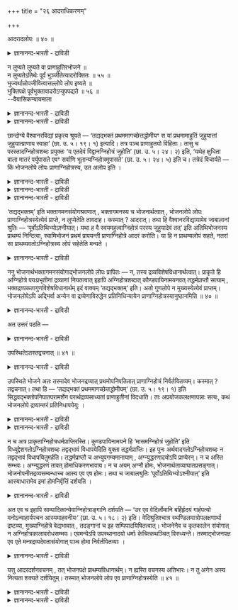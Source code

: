 +++
title = "२६ आदराधिकरणम्"

+++

आदरादलोपः ॥ ४० ॥  
<details><summary>ज्ञानानन्द-भारती - द्राविडी</summary>

आदरादलोब: ॥ ४० ॥
</details>

न लुप्यते लुप्यते वा प्राणाहुतिरभोजने ॥  
न लुप्यतेऽतिथेः पूर्वं भुञ्जीतेत्यादरोक्तितः ॥ ५५ ॥  
भुज्यर्थान्नोपजीवित्वात्तल्लोपे लोप इष्यते ॥  
भुक्तिपक्षे पूर्वभुक्तावादरोऽप्युपपद्यते ॥ ५६ ॥  
--वैयासिकन्यायमाला

<details><summary>ज्ञानानन्द-भारती - द्राविडी</summary>

पोजऩमिल्लाद पोदु पिराणऩुक्कु आहुदि विट्टुप् पोगादा? अल्लदु
विट्टुप्पोगुमा? अदिदिक्कु मुऩ्ऩा ले ये साप्पिड वेण्डुमॆऩ्ऱु आदरवु
सॊल्लियिरुप्पदाल् विट्टुप् पोगादु।
</details>

<details><summary>ज्ञानानन्द-भारती - द्राविडी</summary>

साप्पिडुवदऱ्काग एऱ्पट्ट अऩ्ऩत्तैक् कॊण्डु इन्द विदियिलिरुन्दु वरुवदाल्,
अदऱ्कु (साप्पिडुवदऱ्कु) इल्लामै वरुम् पोदु इदऱ्कुम् इल्लामै ताऩ्।
साप्पाडु ऎऩ्बदु इरुक्कुम् पक्षत्तिल् (अदिदिक्कु) मुऩ् साप्पिडुवदिल्
आदरवु ऎऩ्बदुम् पॊरुन्दुम्।
</details>

छान्दोग्ये वैश्वानरविद्यां प्रकृत्य श्रूयते — ‘तद्यद्भक्तं
प्रथममागच्छेत्तद्धोमीयꣳ स यां प्रथमामाहुतिं जुहुयात्तां जुहुयात्प्राणाय
स्वाहा’ (छा. उ. ५। १९। १) इत्यादि। तत्र पञ्च प्राणाहुतयो विहिताः।
तासु च परस्तादग्निहोत्रशब्दः प्रयुक्तः ‘य एतदेवं विद्वानग्निहोत्रं
जुहोति’ (छा. उ. ५। २४। २) इति, ‘यथेह क्षुधिता बाला मातरं पर्युपासते
एवꣳ सर्वाणि भूतान्यग्निहोत्रमुपासते’ (छा. उ. ५। २४। ५) इति च। तत्रेदं
विचार्यते — किं भोजनलोपे लोपः प्राणाग्निहोत्रस्य, उत अलोप इति ।

<details><summary>ज्ञानानन्द-भारती - द्राविडी</summary>

(सान्दोक्यत्तिल् वैस्वानर वित्यैयिल् साप्पिडुगिऱ अऩ्ऩत्ताल्
पिराणाहुदिगळ् विदिक्कप्पडु किऩ्ऱऩ। एदावदु कारणत्ताल् साप्पाडु
इल्लाविट्टाल् पिराणाहुदि उण्डा, इल्लैया ऎऩ्ऱु सन्देहम्। ताऩ्
अक्ऩिहोत्रहोमम् सॆय्यामल् पिऱरुडैय अक्ऩिहोत्रम् सॆय्वदु पोल्दाऩ् ताऩ्
साप्पिडामल् अदिदिबोजऩम् सॆय्दु वैप्पदु। आगैयाल् अदिदि कळुक्कु मुऩ्ऩाल्
साप्पिड वेण्डुम् ऎऩ्ऱु पिराणा हुदियिल् मिग आदरवु काट्टियिरुप्पदाल्
पोजऩमिल्ला विट्टालुम् वेऱु तिरव्यत्तैक् कॊण्डु पिराणाक्ऩि होत्रम् सॆय्य
वेण्डुम्। पिराणाहुदिक्कु लोबम् किडैयादु ऎऩ्ऱु पूर्वबक्षम्।
</details>

<details><summary>ज्ञानानन्द-भारती - द्राविडी</summary>

साप्पिडुवदऱ्काग एऱ्पट्ट अऩ्ऩत्तैक्कॊण्डे पिराणाहुदि विदित्तिरुप्पदाल्
साप्पाडु इल्लाविट्टाल् होम तिरव्यमाऩ अऩ्ऩम् इल्लाददाल् पिराणाहुदि इल्लै।
साप्पिडुवदायिरुन्दाल् मुदलिल् साप्पिड वेण्डुम् ऎऩ्बदु ताऩ् अन्द
सुरुदियिऩ् करुत्तु आगैयाल् पोजऩम् इल्लाविट्टाल् पिराणाहुदि किडैयादु
ऎऩ्ऱु सित्तान्दम्)।
</details>

<details><summary>ज्ञानानन्द-भारती - द्राविडी</summary>

सान्दोक्यत्तिल् वैसुवानर वित्यैयै आरम् पित्तु “अप्पॊऴुदु ऎन्द अऩ्ऩम्
मुदलिल् वरुमो, अदु होमत्तिऱ्कु एऱ्पट्टदु। अवऩ् ऎन्द मुदल् आहुदियै होमम्
सॆय्गिऱाऩो, अदै पिराणाय स्वाहा ऎऩ्ऱु होमम् सॆय्य वेण्डुम्"
(सान्दोक्यम्।V-१९-१) ऎऩ्ऱु सॊल्लप्पडुगिऱदु। अङ्गु ऐन्दु पिराणाहुदिगळ्
विदिक्कप्पट्टिरुक्किऩ्ऱऩ। अवैगळिलेये पिऩ्ऩाल् अक्ऩिहोत्रम् ऎऩ्ऱ सप्तम्
“ऎवऩ् इदै अऱिन्दवऩाग अक्ऩिहोत्र होमम् सॆय्गिऱाऩो” (सान्दोक्यम्।V-२४-२)
ऎऩ्ऱुम्, “इङ्गे ऎप्पडि पसियुळ्ळ पालर्गळ् तायारैच् चुऱ्ऱि उबासिक्किऱार्
कळो अप्पडिये ऎल्ला पूदङ्गळुम् अक्ऩिहोत्रत्तै उबासिक्किऩ्ऱऩ"
(सान्दोक्यम्।V-२४-५) ऎऩ्ऱुम् पिरयो किक्कप्पट्टिरुक्किऱदु। अव्विषयत्तिल्
इदु विसारिक्कप् पडुगिऱदु - पोजऩम् इल्लैयाऩाल् पिराणाक्
ऩिहोत्तिरत्तिऱ्कुम् लोबम् (विडुदल्)ताऩा, अल्लदु विडुदल् इल्लैया, ऎऩ्ऱु।
</details>

‘तद्यद्भक्तम्’ इति भक्तागमनसंयोगश्रवणात् , भक्तागमनस्य च भोजनार्थत्वात्
, भोजनलोपे लोपः प्राणाग्निहोत्रस्येत्येवं प्राप्ते, न लुप्येतेति
तावदाह। कस्मात् ? आदरात्। तथा हि वैश्वानरविद्यायामेव जाबालानां श्रुतिः
— ‘पूर्वोऽतिथिभ्योऽश्नीयात्। यथा ह वै स्वयमहुत्वाग्निहोत्रं परस्य
जुहुयादेवं तत्’ इति अतिथिभोजनस्य प्राथम्यं निन्दित्वा, स्वामिभोजनं
प्रथमं प्रापयन्ती प्राणाग्निहोत्रे आदरं करोति। या हि न प्राथम्यलोपं
सहते, नतरां सा प्राथम्यवतोऽग्निहोत्रस्य लोपं सहेतेति मन्यते ।

<details><summary>ज्ञानानन्द-भारती - द्राविडी</summary>

पूर्वबक्षम्: “अप्पॊऴुदु ऎन्द अऩ्ऩम्” ऎऩ्ऱु अऩ्ऩम् वरुवदिऩ् सेर्क्कै
सॊल्लप्पडुवदाल्। अऩ्ऩम् वरुवदु पोजऩत्तिऱ्कागवेयाऩदाल् पोजऩत्तिऱ्कु लोबम्
एऱ्पडुम्बोदु पिराणाक्ऩि होत्रत्तिऱ्कुम् लोबम् ताऩ् ऎऩ्ऱु एऱ्पडुम्बोदु,
विट्टुप्पोगादु ऎऩ्ऱु सॊल्गिऱार् ऎदिऩाल्? "आदरवु इरुप्पदाल्”
अप्पडियेयल्लवा, वैसुवानरवित्यै सम्बन्दमागवे जाबालर्गळुडैय सुरुदि
“अदिदिगळुक्कु मुऩ्ऩाल् साप्पिड वेण्डुम् ऎप्पडि ताऩ् अक्ऩिहोत्र होमम्
सॆय्यामल् वेऱॊरुवरुडैय अक्ऩिहोत् रत्तिल् होमम् सॆय्वाऩो अप्पडिये
पोलत्ताऩ् अदु” ऎऩ्ऱु अदिदियिऩुडैय पोजऩत्तिऱ्कु मुदलिल् वरुम् तऩ्मैयै
निन्दित्तु यजमाऩऩुडैय पोजऩत्तै मुदलागक् कॊण्डु वन्दु पिराणाक्ऩि
होत्रत्तिल् आदरवु काट्टुगिऱदु ऎदु मुदलावदाग यिरुक्कुम् तऩ्मैयिऩ्
लोबत्तैये सहिक्क विल्लैयो अदु मुदलावदायिरुक्कुम् तऩ्मैयुडैय
अक्ऩिहोत्रत्तिऱ्कु लोबत्तै कॊञ्जमेऩुम् सहिक्कादु ऎऩ्ऱु ऎण्णुगिऱार्।
</details>

ननु भोजनार्थभक्तागमनसंयोगाद्भोजनलोपे लोपः प्रापितः — न, तस्य
द्रव्यविशेषविधानार्थत्वात्। प्राकृते हि अग्निहोत्रे पयःप्रभृतीनां
द्रव्याणां नियतत्वात् इहापि अग्निहोत्रशब्दात् कौण्डपायिनामयनवत्
तद्धर्मप्राप्तौ सत्याम् , भक्तद्रव्यकतागुणविशेषविधानार्थम् इदं वाक्यम्
‘तद्यद्भक्तम्’ इति। अतो गुणलोपे न मुख्यस्येत्येवं प्राप्तम्।
भोजनलोपेऽपि अद्भिर्वा अन्येन वा द्रव्येणाविरुद्धेन प्रतिनिधिन्यायेन
प्राणाग्निहोत्रस्यानुष्ठानमिति ॥ ४० ॥

<details><summary>ज्ञानानन्द-भारती - द्राविडी</summary>

पोजऩत्तिऱ्काग अऩ्ऩत्तिऩ् वरुगैयिऩ् सेर्क्कैयिरुप्पदाल् पोजऩत्तिऱ्कु
लोबमाऩाल् (पिराणाक्ऩिहोत्रत्तिऱ्कुम्) लोबम् काट्टप्पट्टदे, ऎऩ्ऱाल्,
अप्पडियल्ल। अदु तिरविय विसेषत्तै विदिप्पदऱ्कागवुळ्ळदाल्-पिरागिरुदमाऩ
(नित्यमाऩ) अक्ऩिहोत्रत्तिल् पाल् मुदलाऩ तिरवियङ्गळ् नियदमा यिरुप्पदाल्
इङ्गेयुम् अक्ऩिहोत्रम् ऎऩ्ऱ सप्तमिरुप् पदिऩाल् “कौण्डबायिगळुडैय
अयऩत्तिल्” (अक्ऩि होत्र सप्तत्ताल् अदऩ् तर्मङ्गळुम् एऱ्पडुवदु) पोल, अन्द
तर्मङ्गळ् वरुम् पॊऴुदु अऩ्ऩम् ऒऩ्ऱैये तिरवियमायुडैय तऩ्मैयाऩ कुण
विसेषत्तै विदिप्पदऱ्काग “अन्द ऎन्द अऩ्ऩम्” ऎऩ्ऱ वाक्यम्। आगैयाल्
कुणत्तिऱ्कु लोबमिरुन्दाल् मुक्कियत्तिऱ्कु लोबमिल्लै, पोजऩत्तिऱ्कु लोबम्
एऱ्पट्टालुम्गूड जलत्तिऩालेयो अल्लदु विरुत्त मिल्लाद वेऱु ऎन्द
तिरवियत्तिऩालेयो, पिरदिनिदि ऎऩ्ऱ नियायप्पडि पिराणाक्ऩि होत्रत्तिऱ्कु
अऩुष् टाऩम् उण्डॆऩ्ऱु एऱ्पडुगिऱदु, ऎऩ्ऱु।
</details>

अत उत्तरं पठति —

<details><summary>ज्ञानानन्द-भारती - द्राविडी</summary>

सित्तान्दम् : अदिऩाल् पदिल् सॊल्लुगिऱार्:-
</details>

उपस्थितेऽतस्तद्वचनात् ॥ ४१ ॥  
<details><summary>ज्ञानानन्द-भारती - द्राविडी</summary>

उबस्तिदेअदस्तत्वसनात् ॥ ४१ ॥
</details>

उपस्थिते भोजने अतः तस्मादेव भोजनद्रव्यात् प्रथमोपनिपतितात्
प्राणाग्निहोत्रं निर्वर्तयितव्यम्। कस्मात् ? तद्वचनात्। तथा हि —
‘तद्यद्भक्तं प्रथममागच्छेत्तद्धोमीयम्’ (छा. उ. ५। १९। १) इति
सिद्धवद्भक्तोपनिपातपरामर्शेन परार्थद्रव्यसाध्यतां प्राणाहुतीनां
विदधाति। ताः अप्रयोजकलक्षणापन्नाः सत्यः, कथं भोजनलोपे द्रव्यान्तरं
प्रतिनिधापयेयुः ।

<details><summary>ज्ञानानन्द-भारती - द्राविडी</summary>

पोजऩम् “किडैक्कुम्बोदु” “अदिलिरुन्दु” मुदलिल् किडैत्त अन्द पोजऩ
तिरवियत्तिलिरुन्दे पिराणाक्ऩि होत्रम् सॆय्य वेण्डुम्, “अदु सॊल्लि
यिरुप्पदाल्"
</details>

<details><summary>ज्ञानानन्द-भारती - द्राविडी</summary>

“ऎन्द अऩ्ऩम् मुदलिल् वरुगिऱदो अदु होमत्तिऱ्कु उरियदु"
(सान्दोक्यम्।V-१९-१) ऎऩ्ऱु मुऩ्ऩर् एऱ्पट्टुळ्ळ अऩ्ऩम् वरुवदैच् चॊल्लि
पिराणाहुदिगळुक्कु, वेऱॊऩ्ऱै पिरयोजऩमायुळ्ळ (पोजऩत्तिऱ्कु उबयोगप्पडुगिऱ)
तिरवियत्तिऩाल् सॆय्यवेण्डियिरुक्कुम् तऩ्मैयै विदिक्किऱदु। वेऱॊऩ्ऱै
सेर्त्तुवैक्कुम् स्वबावमिल्लाद अवैगळ् (पिराणाहुदिगळ्) पोजऩत्तिऱ्कु लोबम्
एऱ्पडुम्बोदु, वेऱु तिरवियत्तै पिरदिनिदियाग ऎप्पडि एऱ्पडुत्त मुडियुम्?
</details>

न च अत्र प्राकृताग्निहोत्रधर्मप्राप्तिरस्ति। कुण्डपायिनामयने हि
‘मासमग्निहोत्रं जुहोति’ इति विध्युद्देशगतोऽग्निहोत्रशब्दः तद्वद्भावं
विधापयेदिति युक्ता तद्धर्मप्राप्तिः। इह पुनः अर्थवादगतोऽग्निहोत्रशब्दः
न तद्वद्भावं विधापयितुमर्हति। तद्धर्मप्राप्तौ च अभ्युपगम्यमानायाम् ,
अग्न्युद्धरणादयोऽपि प्राप्येरन्। न च अस्ति सम्भवः। अग्न्युद्धरणं तावत्
होमाधिकरणभावाय। न च अयम् अग्नौ होमः, भोजनार्थताव्याघातप्रसङ्गात्।
भोजनोपनीतद्रव्यसम्बन्धाच्च आस्य एव एष होमः। तथा च जाबालश्रुतिः
‘पूर्वोऽतिथिभ्योऽश्नीयात्’ इति आस्याधारामेव इमां होमनिर्वृत्तिं दर्शयति
।

<details><summary>ज्ञानानन्द-भारती - द्राविडी</summary>

मेलुम्, इङ्गे सादारणमायुळ्ळ अक्ऩिहोत् रत्तिऩुडैय तर्मङ्गळुक्कु पिराप्ति
(अडैदल्) किडैयादु। कुण्डबायिगळुडैय अयऩत्तिल् "मासम् अक्ऩिहोत्रम् जुहोदि”
ऎऩ्ऱु विदियैच् चॊल्लुव तिलेये काणप्पडुम् अक्ऩिहोत्रम् ऎऩ्ऱ सप्तम्
अदैप्पोलवे (सादारण अक्ऩिहोत्रत्तैप् पोलवे) इरुक्कुम् तऩ्मैयै विदिक्कुम्
ऎऩ्बदाल् अदऩ् तर्मङ्गळुक्कु पिराप्ति नियायम् इङ्गेयो अर्त्त वादत्तिल्
इरुक्किऱ अक्ऩिहोत्रम् ऎऩ्ऱ सप्तम् अदैप्पोलविरुक्कुम् तऩ्मैयै विदिप्पदु
नियायमा कादु। अप्पडि अन्द तर्मङ्गळुक्कुम् पिराप्तियुण्डॆऩ्ऱु
ऒप्पुक्कॊण्डाल् अक्ऩियै पिरित्तु ऎडुप्पदु मुदलिय वैगळुम्गूड वन्दुसेरुम्;
अदुवो सम्बविक्कादु। अक्ऩियै पिरित्तु ऎडुप्पदु होमत्तिऱ्कु आदारम् (सॆय्य
वेण्डिय इडम्) इरुप्पदऱ्काग; इदु अक्ऩि यिल् होममुमिल्लै। पोजऩत्तिऱ्काग
ऎऩ्बदु कॆट्टु विडुमाऩदिऩाल् पोजऩत्तिऱ्काग कॊण्डुवरप् पट्ट तिरवियत्तिऩ्
सम्बन्दमिरुप्पदिऩाल् इन्द होमम् वायिल्दाऩ्। अप्पडिये जाबाल सुरुदियुम्
“अदिदिगळुक्कु मुऩ्ऩाल् साप्पिडवुम्" ऎऩ्ऱु वायै आदारमागवे इन्द होमत्तैच्
चॆय्वदु ऎऩ्ऱु काट्टुगिऱदु।
</details>

अत एव च इहापि साम्पादिकान्येवाग्निहोत्राङ्गानि दर्शयति — ‘उर एव
वेदिर्लोमानि बर्हिर्हृदयं गार्हपत्यो मनोऽन्वाहार्यपचन आस्यमाहवनीयः’ (छा.
उ. ५। १८। २) इति। वेदिश्रुतिश्चात्र स्थण्डिलमात्रोपलक्षणार्था
द्रष्टव्या, मुख्याग्निहोत्रे वेद्यभावात् , तदङ्गानां च इह
सम्पिपादयिषितत्वात्। भोजनेनैव च कृतकालेन संयोगात् न
अग्निहोत्रकालावरोधसम्भवः। एवमन्येऽपि उपस्थानादयो धर्माः केचित्कथञ्चित्
विरुध्यन्ते। तस्माद्भोजनपक्ष एव एते मन्त्रद्रव्यदेवतासंयोगात् पञ्च होमा
निर्वर्तयितव्याः ।

<details><summary>ज्ञानानन्द-भारती - द्राविडी</summary>

अदिऩालेये इङ्गेयुम् अक्ऩिहोत्तिरत् तिऩुडैय अङ्गङ्गळै पावऩैयाल् सॆय्यप्पड
वेण्डियवैगळागवे काट्टुगिऱदु। "मार्बुदाऩ् वेदि, रोमङ्गळ् पर्हिस्
(तर्प्पै), ह्रुदयम् कार्हबत् याक्ऩि, मऩस् अऩ्वा हार्यबसऩ अक्ऩि,
(तक्षिणाक्ऩि) वाय् आहवनीय अक्ऩि” (सान्दोक्यम्।V-१८-२) ऎऩ्ऱु। इङ्गे
'वेदि' ऎऩ्ऱु सॊल्लियिरुप्पदु वॆऱुम् तरैयै मट्टुम् कुऱिप्पिडुवदाग अऱिय
वेण्डुम्, मुक्कियमाऩ अक्ऩिहोत्रत्तिल् वेदि किडैयाददाल् अदऩ् अङ्गङ्गळ्
इङ्गे पाविक्क वेण्डियदाग उत्तेसिप्पदाल्, कुऱिप्पिट्ट कालत्ति लुळ्ळ
पोजऩत्तिऩुडैयवे सम्बन्दमिरुप्पदाल्, अक्ऩिहोत्र कालत्तैयॆडुत्तुक्
कॊळ्वदुम् सम्बविक्कादु। इव्विदम् उबस्ताऩम् मुदलाऩ वेऱु सिल तर्मङ्गळुम्
ऎल्ला विदत्तिलुम् विरुत्तप्पडुम्। आगैयाल् पोजऩम् इरुक्कुम्
पक्षत्तिल्दाऩ् मन्दिरम्, तिरवियम्, तेवदै इवैगळिऩ् सम्बन्दमिरुप्पदाल्
इन्द ऐन्दु होमङ्गळ् सॆय्य वेण्डियवै।
</details>

यत्तु आदरदर्शनवचनम् , तत् भोजनपक्षे प्राथम्यविधानार्थम्। न ह्यस्ति
वचनस्य अतिभारः। न तु अनेन अस्य नित्यता शक्यते दर्शयितुम्। तस्मात्
भोजनलोपे लोप एव प्राणाग्निहोत्रस्येति ॥ ४१ ॥

<details><summary>ज्ञानानन्द-भारती - द्राविडी</summary>

आदरत्तैक् काट्टुम् वसऩम् ऎदु इरुक्किऱदो, अदुवो पोजऩ पक्षत्तिल् मुदलावदाग
ऎऩ्ऱु विदिप्पदऱ्काग वसऩत्तिऱ्कु अदिगप्पळु ऎऩ्बदु किडैयादल्लवा?
इदैक्कॊण्डु इदऱ्कु ऎप्पॊऴुदु मुण्डॆऩ्ऱु काट्टमुडियादु।
</details>

<details><summary>ज्ञानानन्द-भारती - द्राविडी</summary>

आगैयाल् पोजऩत्तिऱ्कु लोबमाऩाल् पिराणाक्ऩि होत्तिरत्तिऱ्कुम् लोबम्दाऩ्,
ऎऩ्ऱु।
</details>

